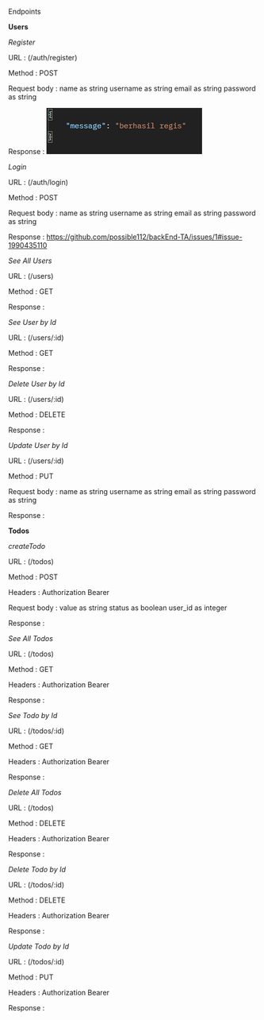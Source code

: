 Endpoints

**Users**

  _Register_
  
  URL : (/auth/register)

  Method : POST

  Request body : 
  name as string
  username as string
  email as string
  password as string


  Response : ![Alt Text](img/Register.png)


  _Login_

  URL : (/auth/login)

  Method : POST

  Request body : 
  name as string
  username as string
  email as string
  password as string

  Response : https://github.com/possible112/backEnd-TA/issues/1#issue-1990435110

  _See All Users_

  URL : (/users)

  Method : GET

  Response :

  _See User by Id_

  URL : (/users/:id)

  Method : GET

  Response :
  
  _Delete User by Id_

  URL : (/users/:id)

  Method : DELETE

  Response :

  _Update User by Id_

  URL : (/users/:id)

  Method : PUT

  Request body : 
  name as string
  username as string
  email as string
  password as string

  Response :

**Todos**

  _createTodo_

  URL : (/todos)

  Method : POST

  Headers : Authorization Bearer <token>

  Request body : 
  value as string
  status as boolean
  user_id as integer

  Response : 

  _See All Todos_

  URL : (/todos)

  Method : GET

  Headers : Authorization Bearer <token>

  Response :  

  _See Todo by Id_

  URL : (/todos/:id)

  Method : GET

  Headers : Authorization Bearer <token>

  Response :  

  _Delete All Todos_

  URL : (/todos)

  Method : DELETE

  Headers : Authorization Bearer <token>

  Response :  

  _Delete Todo by Id_

  URL : (/todos/:id)

  Method : DELETE

  Headers : Authorization Bearer <token>

  Response :  

  _Update Todo by Id_

  URL : (/todos/:id)

  Method : PUT

  Headers : Authorization Bearer <token>

  Response : 
  










  
